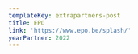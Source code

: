 ```yaml
---
templateKey: extrapartners-post
title: EPO
link: 'https://www.epo.be/splash/'
yearPartner: 2022
---
```


